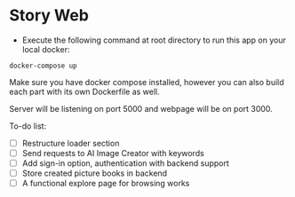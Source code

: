 # Story Web

- Execute the following command at root directory to run this app on your local docker:

```
docker-compose up
```

Make sure you have docker compose installed, however you can also build each part with its own Dockerfile as well.

Server will be listening on port 5000 and webpage will be on port 3000.

To-do list:

- [ ] Restructure loader section
- [ ] Send requests to AI Image Creator with keywords
- [ ] Add sign-in option, authentication with backend support
- [ ] Store created picture books in backend
- [ ] A functional explore page for browsing works
